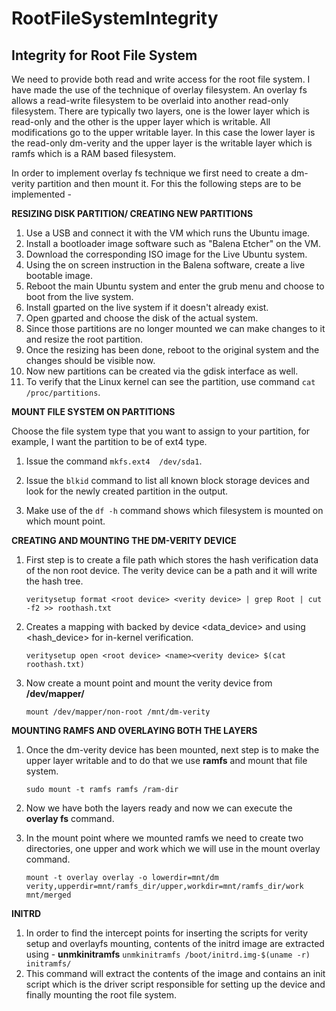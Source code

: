 # RootFileSystemIntegrity
## Integrity for Root File System

We need to provide both read and write access for the root file system. I have made the use of the technique of overlay filesystem. An overlay fs allows a read-write filesystem to be overlaid into another read-only filesystem. There are typically two layers, one is the lower layer which is read-only and the other is the upper layer which is writable. All modifications go to the upper writable layer. In this case the lower layer is the read-only dm-verity and the upper layer is the writable layer which is ramfs which is a RAM based filesystem.

In order to implement overlay fs technique we first need to create a dm-verity partition and then mount it. For this the following steps are to be implemented -

**RESIZING DISK PARTITION/ CREATING NEW PARTITIONS**
1. Use a USB and connect it with the VM which runs the Ubuntu image.
2. Install a bootloader image software such as "Balena Etcher" on the VM.
3. Download the corresponding ISO image for the Live Ubuntu system.
4. Using the on screen instruction in the Balena software, create a live bootable image.
5. Reboot the main Ubuntu system and enter the grub menu and choose to boot from the live system.
6. Install gparted on the live system if it doesn't already exist.
7. Open gparted and choose the disk of the actual system.
8. Since those partitions are no longer mounted we can make changes to it and resize the root partition.
9. Once the resizing has been done, reboot to the original system and the changes should be visible now.
10. Now new partitions can be created via the gdisk interface as well.
11. To verify that the Linux kernel can see the partition, use command `cat /proc/partitions`.

**MOUNT FILE SYSTEM ON PARTITIONS**

Choose the file system type that you want to assign to your partition, for example, I want the partition to be of ext4 type.

1. Issue the command `mkfs.ext4  /dev/sda1`.
2. Issue the `blkid` command to list all known block storage devices and look for the newly created partition in the output.

3. Make use of the `df -h` command shows which filesystem is mounted on which mount point.

**CREATING AND MOUNTING THE DM-VERITY DEVICE**

1. First step is to create a file path which stores the hash verification data of the non root device. The verity device can be a path and it will write the hash tree.

   `veritysetup format <root device> <verity device> | grep Root | cut -f2 >> roothash.txt`
3. Creates a mapping with <name> backed by device <data_device> and using <hash_device> for in-kernel verification.
   
   `veritysetup open <root device> <name><verity device> $(cat roothash.txt)`
4. Now create a mount point and mount the verity device from **/dev/mapper/<name>**

   `mount /dev/mapper/non-root /mnt/dm-verity`

**MOUNTING RAMFS AND OVERLAYING BOTH THE LAYERS**

1. Once the dm-verity device has been mounted, next step is to make the upper layer writable and to do that we use **ramfs** and mount that file system.

   `sudo mount -t ramfs ramfs /ram-dir`

2. Now we have both the layers ready and now we can execute the **overlay fs** command.
  
3. In the mount point where we mounted ramfs we need to create two directories, one upper and work which we will use in the mount overlay command.

   `mount -t overlay overlay -o lowerdir=mnt/dm verity,upperdir=mnt/ramfs_dir/upper,workdir=mnt/ramfs_dir/work mnt/merged`

**INITRD**
1. In order to find the intercept points for inserting the scripts for verity setup and overlayfs mounting, contents of the initrd image are extracted using - **unmkinitramfs**            `unmkinitramfs /boot/initrd.img-$(uname -r) initramfs/`
2. This command will extract the contents of the image and contains an init script which is the driver script responsible for setting up the device and finally mounting the root file system.

